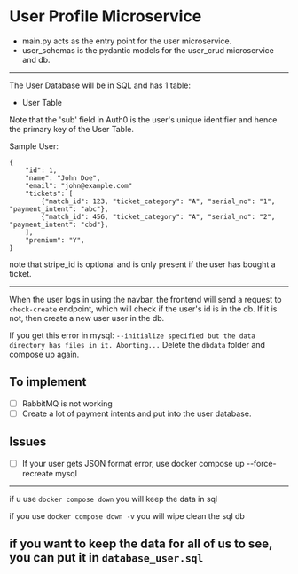 # User Profile Microservice
- main.py acts as the entry point for the user microservice.
- user_schemas is the pydantic models for the user_crud microservice and db.

---

The User Database will be in SQL and has 1 table:
- User Table

Note that the 'sub' field in Auth0 is the user's unique identifier and hence the primary key of the User Table.

Sample User:
```
{
    "id": 1,
    "name": "John Doe",
    "email": "john@example.com"
    "tickets": [
        {"match_id": 123, "ticket_category": "A", "serial_no": "1", "payment_intent": "abc"},
        {"match_id": 456, "ticket_category": "A", "serial_no": "2", "payment_intent": "cbd"},
    ],
    "premium": "Y",
}
```
note that stripe_id is optional and is only present if the user has bought a ticket.

---

When the user logs in using the navbar, the frontend will send a request to `check-create` endpoint, which will check if the user's id is in the db. If it is not, then create a new user user in the db.




If you get this error in mysql:
`--initialize specified but the data directory has files in it. Aborting...`
Delete the `dbdata` folder and compose up again.

## To implement
- [ ] RabbitMQ is not working
- [ ] Create a lot of payment intents and put into the user database. 

## Issues
- [ ] If your user gets JSON format error, use docker compose up --force-recreate mysql

------
if u use 
`docker compose down`
you will keep the data in sql

if you use 
`docker compose down -v`
you will wipe clean the sql db

if you want to keep the data for all of us to see, you can put it in `database_user.sql`
---

